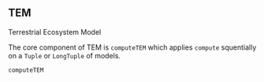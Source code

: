 ## TEM
Terrestrial Ecosystem Model

The core component of TEM is `computeTEM` which applies `compute` squentially on a `Tuple` or `LongTuple` of models.

```@docs
computeTEM
```